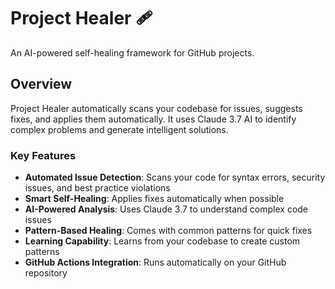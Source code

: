 # Project Healer 🩹

An AI-powered self-healing framework for GitHub projects.

## Overview

Project Healer automatically scans your codebase for issues, suggests fixes, and applies them automatically. It uses Claude 3.7 AI to identify complex problems and generate intelligent solutions.

### Key Features

- **Automated Issue Detection**: Scans your code for syntax errors, security issues, and best practice violations
- **Smart Self-Healing**: Applies fixes automatically when possible
- **AI-Powered Analysis**: Uses Claude 3.7 to understand complex code issues
- **Pattern-Based Healing**: Comes with common patterns for quick fixes
- **Learning Capability**: Learns from your codebase to create custom patterns
- **GitHub Actions Integration**: Runs automatically on your GitHub repository